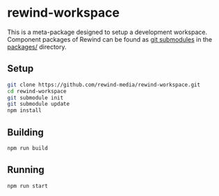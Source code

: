 # rewind-workspace
This is a meta-package designed to setup a development workspace. Component packages of Rewind can be found as [git submodules](https://git-scm.com/book/en/v2/Git-Tools-Submodules) in the [packages/](packages) directory.

## Setup
```bash
git clone https://github.com/rewind-media/rewind-workspace.git
cd rewind-workspace
git submodule init
git submodule update
npm install
```

## Building
```bash
npm run build
```

## Running
```bash
npm run start
```